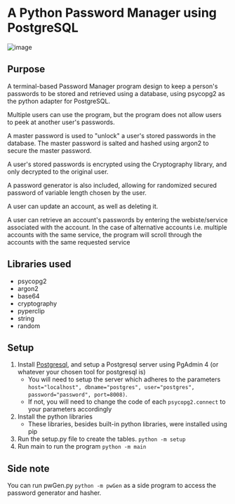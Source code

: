 # A Python Password Manager using PostgreSQL
![image](https://i.gyazo.com/511deca6ddd9c3a9ba2fe283fc0e7dec.png)

## Purpose
A terminal-based Password Manager program design to keep a person's passwords to be stored and retrieved using a database, using psycopg2 as the python adapter for PostgreSQL.

Multiple users can use the program, but the program does not allow users to peek at another user's passwords.

A master password is used to "unlock" a user's stored passwords in the database. The master password is salted and hashed using argon2 to secure the master password.

A user's stored passwords is encrypted using the Cryptography library, and only decrypted to the original user.

A password generator is also included, allowing for randomized secured password of variable length chosen by the user.

A user can update an account, as well as deleting it.

A user can retrieve an account's passwords by entering the webiste/service associated with the account. In the case of alternative accounts i.e. multiple accounts with the same service, the program will scroll through the accounts with the same requested service

## Libraries used
* psycopg2
* argon2
* base64
* cryptography
* pyperclip
* string
* random

## Setup
1. Install [Postgresql](https://www.postgresql.org/), and setup a Postgresql server using PgAdmin 4 (or whatever your chosen tool for postgresql is)
    * You will need to setup the server which adheres to the parameters ```host="localhost", dbname="postgres", user="postgres", password="password", port=8008)```. 
    * If not, you will need to change the code of each ```psycopg2.connect``` to your parameters accordingly
2. Install the python libraries 
    * These libraries, besides built-in python libraries, were installed using pip
3. Run the setup.py file to create the tables. ```python -m setup```
4. Run main to run the program ```python -m main```
## Side note
You can run pwGen.py ```python -m pwGen``` as a side program to access the password generator and hasher.
